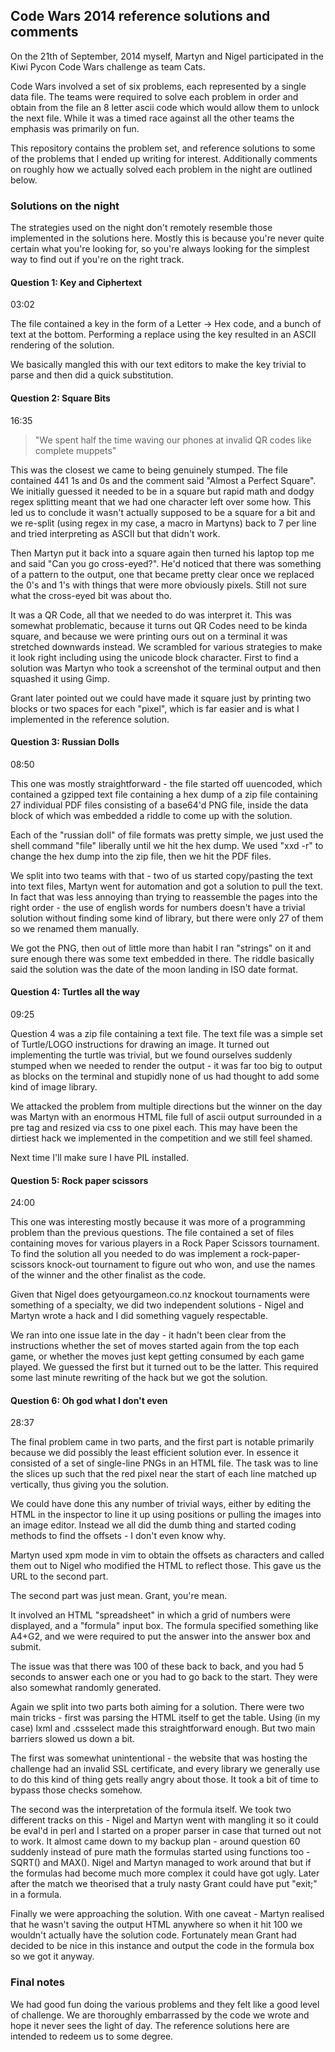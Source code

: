 ## Code Wars 2014 reference solutions and comments

On the 21th of September, 2014 myself, Martyn and Nigel participated in the Kiwi Pycon Code Wars challenge as team Cats.
 
Code Wars involved a set of six problems, each represented by a single data file. The teams were required to solve each
 problem in order and obtain from the file an 8 letter ascii code which would allow them to unlock the next file. While
 it was a timed race against all the other teams the emphasis was primarily on fun.
 
This repository contains the problem set, and reference solutions to some of the problems that I ended up writing for
interest. Additionally comments on roughly how we actually solved each problem in the night are outlined below.

### Solutions on the night

The strategies used on the night don't remotely resemble those implemented in the solutions here. Mostly this is 
because you're never quite certain what you're looking for, so you're always looking for the simplest way to find out
if you're on the right track.


#### Question 1: Key and Ciphertext

03:02

The file contained a key in the form of a Letter -> Hex code, and a bunch of text at the bottom. Performing a replace
using the key resulted in an ASCII rendering of the solution.

We basically mangled this with our text editors to make the key trivial to parse and then did a quick substitution.

#### Question 2: Square Bits

16:35

> "We spent half the time waving our phones at invalid QR codes like complete muppets"

This was the closest we came to being genuinely stumped. The file contained 441 1s and 0s and the comment said "Almost
a Perfect Square". We initially guessed it needed to be in a square but rapid math and dodgy regex splitting meant
that we had one character left over some how. This led us to conclude it wasn't actually supposed to be a square for
a bit and we re-split (using regex in my case, a macro in Martyns) back to 7 per line and tried interpreting as 
ASCII but that didn't work.

Then Martyn put it back into a square again then turned his laptop top me and said "Can you go cross-eyed?". He'd noticed
that there was something of a pattern to the output, one that became pretty clear once we replaced the 0's and 1's with
things that were more obviously pixels. Still not sure what the cross-eyed bit was about tho.

It was a QR Code, all that we needed to do was interpret it. This was somewhat problematic, because it turns out QR Codes
 need to be kinda square, and because we were printing ours out on a terminal it was stretched downwards instead. We
 scrambled for various strategies to make it look right including using the unicode block character. First to find a
 solution was Martyn who took a screenshot of the terminal output and then squashed it using Gimp.
 
 Grant later pointed out we could have made it square just by printing two blocks or two spaces for each "pixel",
 which is far easier and is what I implemented in the reference solution.
 
 
#### Question 3: Russian Dolls

08:50

This one was mostly straightforward - the file started off uuencoded, which contained a gzipped text file containing a
hex dump of a zip file containing 27 individual PDF files consisting of a base64'd PNG file, inside the data block of
which was embedded a riddle to come up with the solution.
   
Each of the "russian doll" of file formats was pretty simple, we just used the shell command "file" liberally until we
hit the hex dump. We used "xxd -r" to change the hex dump into the zip file, then we hit the PDF files.

We split into two teams with that - two of us started copy/pasting the text into text files, Martyn went for automation
and got a solution to pull the text. In fact that was less annoying than trying to reassemble the pages into the right
order - the use of english words for numbers doesn't have a trivial solution without finding some kind of library,
but there were only 27 of them so we renamed them manually.

We got the PNG, then out of little more than habit I ran "strings" on it and sure enough there was some text embedded 
in there. The riddle basically said the solution was the date of the moon landing in ISO date format.

#### Question 4: Turtles all the way

09:25

Question 4 was a zip file containing a text file. The text file was a simple set of Turtle/LOGO instructions for drawing
an image. It turned out implementing the turtle was trivial, but we found ourselves suddenly stumped when we needed to
render the output - it was far too big to output as blocks on the terminal and stupidly none of us had thought to add
some kind of image library.

We attacked the problem from multiple directions but the winner on the day was Martyn with an enormous HTML file full of
ascii output surrounded in a pre tag and resized via css to one pixel each. This may have been the dirtiest hack we
implemented in the competition and we still feel shamed.

Next time I'll make sure I have PIL installed.

#### Question 5: Rock paper scissors

24:00
 
This one was interesting mostly because it was more of a programming problem than the previous questions. The file
contained a set of files containing moves for various players in a Rock Paper Scissors tournament. To find the solution
all you needed to do was implement a rock-paper-scissors knock-out tournament to figure out who won, and use the names
of the winner and the other finalist as the code.

Given that Nigel does getyourgameon.co.nz knockout tournaments were something of a specialty, we did two independent 
 solutions - Nigel and Martyn wrote a hack and I did something vaguely respectable.
 
We ran into one issue late in the day - it hadn't been clear from the instructions whether the set of moves started
again from the top each game, or whether the moves just kept getting consumed by each game played. We guessed the first
but it turned out to be the latter. This required some last minute rewriting of the hack but we got the solution.

#### Question 6: Oh god what I don't even

28:37

The final problem came in two parts, and the first part is notable primarily because we did possibly the least efficient
solution ever. In essence it consisted of a set of single-line PNGs in an HTML file. The task was to line the slices up
such that the red pixel near the start of each line matched up vertically, thus giving you the solution.

We could have done this any number of trivial ways, either by editing the HTML in the inspector to line it up using 
positions or pulling the images into an image editor. Instead we all did the dumb thing and started coding methods to
find the offsets - I don't even know why.
  
Martyn used xpm mode in vim to obtain the offsets as characters and called them out to Nigel who modified the HTML to
reflect those. This gave us the URL to the second part.

The second part was just mean. Grant, you're mean.

It involved an HTML "spreadsheet" in which a grid of numbers were displayed, and a "formula" input box. The formula
specified something like A4+G2, and we were required to put the answer into the answer box and submit.

The issue was that there was 100 of these back to back, and you had 5 seconds to answer each one or you had to go
back to the start. They were also somewhat randomly generated.

Again we split into two parts both aiming for a solution. There were two main tricks - first was parsing the HTML
itself to get the table. Using (in my case) lxml and .cssselect made this straightforward enough. But two main
barriers slowed us down a bit.

The first was somewhat unintentional - the website that was hosting the challenge had an invalid SSL certificate, and
every library we generally use to do this kind of thing gets really angry about those. It took a bit of time to bypass
those checks somehow.

The second was the interpretation of the formula itself. We took two different tracks on this - Nigel and Martyn went
with mangling it so it could be eval'd in perl and I started on a proper parser in case that turned out not to work. It
almost came down to my backup plan - around question 60 suddenly instead of pure math the formulas started using 
functions too - SQRT() and MAX(). Nigel and Martyn managed to work around that but if the formulas had become much more
complex it could have got ugly. Later after the match we theorised that a truly nasty Grant could have put "exit;" 
in a formula.

Finally we were approaching the solution. With one caveat - Martyn realised that he wasn't saving the output HTML
anywhere so when it hit 100 we wouldn't actually have the solution code. Fortunately mean Grant had decided to be
nice in this instance and output the code in the formula box so we got it anyway.

### Final notes

We had good fun doing the various problems and they felt like a good level of challenge. We are thoroughly embarrassed by
the code we wrote and hope it never sees the light of day. The reference solutions here are intended to redeem us to some
degree.



